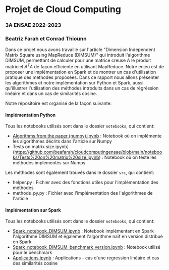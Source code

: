 # Projet de Cloud Computing
### 3A ENSAE 2022-2023
### Beatriz Farah et Conrad Thiounn

Dans ce projet nous avons travaillé sur l'article "Dimension Independent Matrix Square using MapReduce (DIMSUM)"  qui introduit l'algorithme DIMSUM, permettant de calculer pour une matrice creuse A le produit matriciel $A^TA$ de façon efficiente en utilisant MapReduce. Notre enjeu est de proposer une implémentation en Spark et de montrer un cas d'utilisation pratique des méthodes proposées. Dans ce rapport nous allons présenter les algorithmes et notre implémentation sur Python et Spark, aussi qu'illustrer l'utilisation des méthodes introduits dans un cas de régréssion linéaire et dans un cas de similarités cosine.

Notre répositoire est organisé de la façon suivante: 
#### Implémentation Python
Tous les notebooks utilisés sont dans le dossier ``notebooks``, qui contient:
- [Algorithms from the paper (numpy).ipynb](https://github.com/beafarah/cloudcomputingensae/blob/main/notebooks/Algorithms%20from%20the%20paper%20(numpy).ipynb) : Notebook où on implémente les algorithmes décrits dans l'article sur Numpy 
- Tests on matrix size.ipynb](https://github.com/beafarah/cloudcomputingensae/blob/main/notebooks/Tests%20on%20matrix%20size.ipynb) : Notebook où on teste les méthodes implementés sur Numpy

Les méthodes sont également trouvés dans le dossier ``src``, qui contient:
- helper.py : Fichier avec des fonctions utiles pour l'implémentation des méthodes
- methods_py.py : Fichier avec l'implémentation des l'algorithmes de l'article


#### Implémentation sur Spark
Tous les notebooks utilisés sont dans le dossier ``notebooks``, qui contient:
- [Spark_notebook_DIMSUM.ipynb](https://github.com/beafarah/cloudcomputingensae/blob/main/notebooks/Spark_notebook_DIMSUM.ipynb) : Notebook implémentant en Spark l'algorithme DIMSUM et également l'algorithme naïf en version distribué en Spark
- [Spark_notebook_DIMSUM_benchmark_version.ipynb](https://github.com/beafarah/cloudcomputingensae/blob/main/notebooks/Spark_notebook_DIMSUM_benchmark_version.ipynb) : Notebook utilisé pour le benchmark
- [Applications.ipynb](https://github.com/beafarah/cloudcomputingensae/blob/main/notebooks/Applications.ipynb) : Applications - cas d'une regression linéaire et cas des similarités cosine


